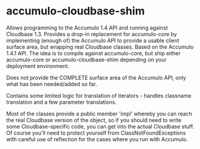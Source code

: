 accumulo-cloudbase-shim
=======================

Allows programming to the Accumulo 1.4 API and running against Cloudbase 1.3. Provides a drop-in replacement for accumulo-core by implementing (enough of) the Accumulo API to provide a usable client surface area, but wrapping real Cloudbase classes. Based on the Accumulo 1.4.1 API. The idea is to compile against accumulo-core, but ship either accumulo-core or accumulo-cloudbase-shim depending on your deployment environment.

Does not provide the COMPLETE surface area of the Accumulo API, only what has been needed/added so far.

Contains some limited logic for translation of iterators - handles classname translation and a few parameter translations.

Most of the classes provide a public member 'impl' whereby you can reach the real Cloudbase version of the object, so if you should need to write some Cloudbase-specific code, you can get into the actual Cloudbase stuff. Of course you'll need to protect yourself from ClassNotFoundExceptions with careful use of reflection for the cases where you run with Accumulo.
